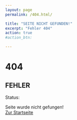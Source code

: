 ```yaml
---
layout: page
permalink: /404.html/

title: "SEITE NICHT GEFUNDEN!"
excerpt: "Fehler 404"
action: true
#action_btn:

---
```


# 404
## FEHLER
Status:

Seite wurde nicht gefungen!\
[Zur Startseite](/)
